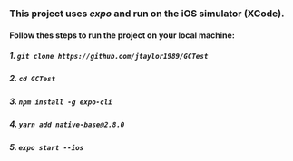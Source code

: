 ### This project uses *expo* and run on the iOS simulator (XCode).

#### Follow thes steps to run the project on your local machine:

##### 1. `git clone https://github.com/jtaylor1989/GCTest` 
##### 2. `cd GCTest`
##### 3. `npm install -g expo-cli`
##### 4. `yarn add native-base@2.8.0`
##### 5. `expo start --ios`